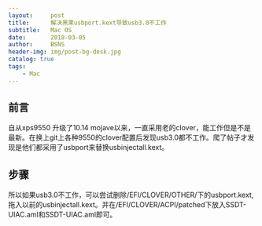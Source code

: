 ```yaml
---
layout:     post
title:      解决黑果usbport.kext导致usb3.0不工作
subtitle:   Mac OS
date:       2018-03-05
author:     BSNS
header-img: img/post-bg-desk.jpg
catalog: true
tags:
    - Mac
---
```


## 前言

自从xps9550 升级了10.14 mojave以来，一直采用老的clover，能工作但是不是最新。在换上git上各种9550的clover配置后发现usb3.0都不工作。爬了帖子才发现是他们都采用了usbport来替换usbinjectall.kext。

## 步骤

所以如果usb3.0不工作，可以尝试删除/EFI/CLOVER/OTHER/下的usbport.kext,拖入以前的usbinjectall.kext。并在/EFI/CLOVER/ACPI/patched下放入SSDT-UIAC.aml和SSDT-UIAC.aml即可。
